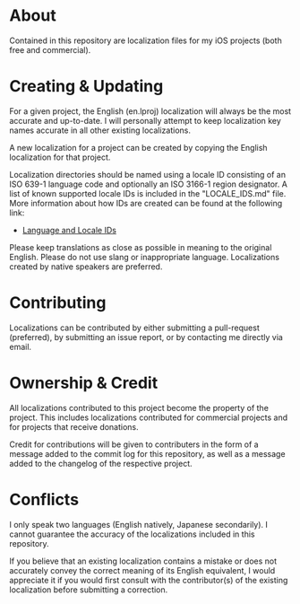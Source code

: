 About
============

Contained in this repository are localization files for my iOS projects (both free and commercial).

Creating & Updating
============

For a given project, the English (en.lproj) localization will always be the most accurate and up-to-date. I will personally attempt to keep localization key names accurate in all other existing localizations.

A new localization for a project can be created by copying the English localization for that project.

Localization directories should be named using a locale ID consisting of an ISO 639-1 language code and optionally an ISO 3166-1 region designator. A list of known supported locale IDs is included in the "LOCALE_IDS.md" file. More information about how IDs are created can be found at the following link:

* [Language and Locale IDs](https://developer.apple.com/library/prerelease/ios/documentation/MacOSX/Conceptual/BPInternational/LanguageandLocaleIDs/LanguageandLocaleIDs.html)

Please keep translations as close as possible in meaning to the original English. Please do not use slang or inappropriate language. Localizations created by native speakers are preferred.

Contributing
============

Localizations can be contributed by either submitting a pull-request (preferred), by submitting an issue report, or by contacting me directly via email.

Ownership & Credit
============

All localizations contributed to this project become the property of the project. This includes localizations contributed for commercial projects and for projects that receive donations.

Credit for contributions will be given to contributers in the form of a message added to the commit log for this repository, as well as a message added to the changelog of the respective project.

Conflicts
============

I only speak two languages (English natively, Japanese secondarily). I cannot guarantee the accuracy of the localizations included in this repository.

If you believe that an existing localization contains a mistake or does not accurately convey the correct meaning of its English equivalent, I would appreciate it if you would first consult with the contributor(s) of the existing localization before submitting a correction.

